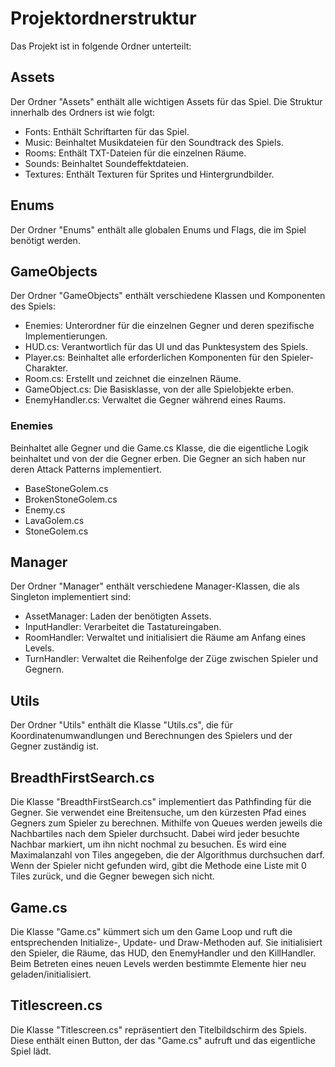 

# Projektordnerstruktur

Das Projekt ist in folgende Ordner unterteilt:

## Assets

Der Ordner "Assets" enthält alle wichtigen Assets für das Spiel. Die Struktur innerhalb des Ordners ist wie folgt:

-   Fonts: Enthält Schriftarten für das Spiel.
-   Music: Beinhaltet Musikdateien für den Soundtrack des Spiels.
-   Rooms: Enthält TXT-Dateien für die einzelnen Räume.
-   Sounds: Beinhaltet Soundeffektdateien.
-   Textures: Enthält Texturen für Sprites und Hintergrundbilder.

## Enums

Der Ordner "Enums" enthält alle globalen Enums und Flags, die im Spiel benötigt werden.

## GameObjects

Der Ordner "GameObjects" enthält verschiedene Klassen und Komponenten des Spiels:

-   Enemies: Unterordner für die einzelnen Gegner und deren spezifische Implementierungen.
-   HUD.cs: Verantwortlich für das UI und das Punktesystem des Spiels.
-   Player.cs: Beinhaltet alle erforderlichen Komponenten für den Spieler-Charakter.
-   Room.cs: Erstellt und zeichnet die einzelnen Räume.
-   GameObject.cs: Die Basisklasse, von der alle Spielobjekte erben.
-   EnemyHandler.cs: Verwaltet die Gegner während eines Raums.

### Enemies

Beinhaltet alle Gegner und die Game.cs Klasse, die die eigentliche Logik beinhaltet und von der die Gegner erben. Die Gegner an sich haben nur deren Attack Patterns implementiert.
 
- BaseStoneGolem.cs
- BrokenStoneGolem.cs
- Enemy.cs
- LavaGolem.cs
- StoneGolem.cs

## Manager

Der Ordner "Manager" enthält verschiedene Manager-Klassen, die als Singleton implementiert sind:

-   AssetManager: Laden der benötigten Assets.
-   InputHandler: Verarbeitet die Tastatureingaben.
-   RoomHandler: Verwaltet und initialisiert die Räume am Anfang eines Levels.
-   TurnHandler: Verwaltet die Reihenfolge der Züge zwischen Spieler und Gegnern.

## Utils

Der Ordner "Utils" enthält die Klasse "Utils.cs", die für Koordinatenumwandlungen und Berechnungen des Spielers und der Gegner zuständig ist.

## BreadthFirstSearch.cs

Die Klasse "BreadthFirstSearch.cs" implementiert das Pathfinding für die Gegner. Sie verwendet eine Breitensuche, um den kürzesten Pfad eines Gegners zum Spieler zu berechnen. Mithilfe von Queues werden jeweils die Nachbartiles nach dem Spieler durchsucht. Dabei wird jeder besuchte Nachbar markiert, um ihn nicht nochmal zu besuchen. Es wird eine Maximalanzahl von Tiles angegeben, die der Algorithmus durchsuchen darf. Wenn der Spieler nicht gefunden wird, gibt die Methode eine Liste mit 0 Tiles zurück, und die Gegner bewegen sich nicht.

## Game.cs

Die Klasse "Game.cs" kümmert sich um den Game Loop und ruft die entsprechenden Initialize-, Update- und Draw-Methoden auf. Sie initialisiert den Spieler, die Räume, das HUD, den EnemyHandler und den KillHandler. Beim Betreten eines neuen Levels werden bestimmte Elemente hier neu geladen/initialisiert.

## Titlescreen.cs

Die Klasse "Titlescreen.cs" repräsentiert den Titelbildschirm des Spiels. Diese enthält einen Button, der das "Game.cs" aufruft und das eigentliche Spiel lädt.